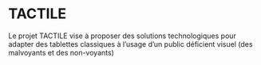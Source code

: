 # TACTILE
Le projet TACTILE vise à proposer des solutions technologiques pour adapter des tablettes classiques à l’usage d’un public déficient visuel (des malvoyants et des non-voyants)

